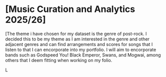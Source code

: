 
# \[Music Curation and Analytics 2025/26\]
<!-- Version 1.0 -->
\[The theme i have chosen for my dataset is the genre of post-rock. I decided this to be my theme as I am interested in the genre and other adjacent genres and can find arrangements and scores for songs that I listen to that I can encorporate into my portfolio. I will aim to encorporate bands such as Godspeed You! Black Emperor, Swans, and Mogwai, among others that I deem fitting when working on my folio. 

L
